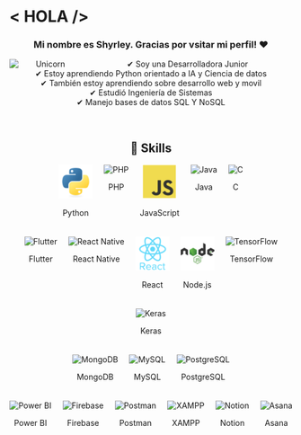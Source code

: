 <h1> < HOLA /> </h1>

<h3 align="center">Mi nombre es Shyrley. Gracias por vsitar mi perfil! ❤️ <br></h3>

<p align="center">
  
  <img align="left" width=130px alt="Unicorn" src="https://media.giphy.com/media/3ohs4BSacFKI7A717y/giphy.gif" />
  ✔ Soy una Desarrolladora Junior<br>
  ✔ Estoy aprendiendo Python orientado a IA y Ciencia de datos<br>
  ✔ También estoy aprendiendo sobre desarrollo web y movil <br>
  ✔ Estudió Ingeniería de Sistemas<br>
  ✔ Manejo bases de datos SQL Y NoSQL<br>
</p>

<br>

<div style="display: flex; flex-direction: column; align-items: center;">
  <h2>🌟 Skills</h2>
  
  <!-- Lenguajes -->
  <div style="display: flex; flex-direction: row; flex-wrap: wrap; justify-content: center; gap: 20px; margin-bottom: 20px;">
    <div style="text-align: center;">
      <img alt="Python" width="60px" src="https://raw.githubusercontent.com/devicons/devicon/master/icons/python/python-original.svg"/>
      <p>Python</p>
    </div>
    <div style="text-align: center;">
      <img alt="PHP" width="60px" src="https://www.vectorlogo.zone/logos/php/php-icon.svg"/>
      <p>PHP</p>
    </div>
    <div style="text-align: center;">
      <img alt="JavaScript" width="60px" src="https://raw.githubusercontent.com/devicons/devicon/master/icons/javascript/javascript-original.svg"/>
      <p>JavaScript</p>
    </div>
    <div style="text-align: center;">
      <img alt="Java" width="60px" src="https://www.vectorlogo.zone/logos/java/java-icon.svg"/>
      <p>Java</p>
    </div>
    <div style="text-align: center;">
      <img alt="C" width="60px" src="https://seeklogo.com/images/C/c-sharp-c-logo-02F17714BA-seeklogo.com.png"/>
      <p>C</p>
    </div>
  </div>

  <!-- Frameworks -->
  <div style="display: flex; flex-direction: row; flex-wrap: wrap; justify-content: center; gap: 20px; margin-bottom: 20px;">
    <div style="text-align: center;">
      <img alt="Flutter" width="60px" src="https://www.vectorlogo.zone/logos/flutterio/flutterio-icon.svg"/>
      <p>Flutter</p>
    </div>
    <div style="text-align: center;">
      <img alt="React Native" width="60px" src="https://seeklogo.com/images/R/react-native-logo-221C671C70-seeklogo.com.png"/>
      <p>React Native</p>
    </div>
    <div style="text-align: center;">
      <img alt="React" width="60px" src="https://raw.githubusercontent.com/devicons/devicon/master/icons/react/react-original-wordmark.svg"/>
      <p>React</p>
    </div>
    <div style="text-align: center;">
      <img alt="Node.js" width="60px" src="https://raw.githubusercontent.com/devicons/devicon/master/icons/nodejs/nodejs-original-wordmark.svg"/>
      <p>Node.js</p>
    </div>
    <div style="text-align: center;">
      <img alt="TensorFlow" width="60px" src="https://www.vectorlogo.zone/logos/tensorflow/tensorflow-icon.svg"/>
      <p>TensorFlow</p>
    </div>
    <div style="text-align: center;">
      <img alt="Keras" width="60px" src="https://seeklogo.com/images/K/keras-logo-6B06C2FC2D-seeklogo.com.png"/>
      <p>Keras</p>
    </div>
  </div>

  <!-- Bases de datos -->
  <div style="display: flex; flex-direction: row; flex-wrap: wrap; justify-content: center; gap: 20px; margin-bottom: 20px;">
    <div style="text-align: center;">
      <img alt="MongoDB" width="60px" src="https://seeklogo.com/images/M/mongodb-logo-655F7D542D-seeklogo.com.png"/>
      <p>MongoDB</p>
    </div>
    <div style="text-align: center;">
      <img alt="MySQL" width="60px" src="https://www.vectorlogo.zone/logos/mysql/mysql-icon.svg"/>
      <p>MySQL</p>
    </div>
    <div style="text-align: center;">
      <img alt="PostgreSQL" width="60px" src="https://seeklogo.com/images/P/postgresql-logo-5309879B58-seeklogo.com.png"/>
      <p>PostgreSQL</p>
    </div>
  </div>

  <!-- Herramientas -->
  <div style="display: flex; flex-direction: row; flex-wrap: wrap; justify-content: center; gap: 20px; margin-bottom: 20px;">
    <div style="text-align: center;">
      <img alt="Power BI" width="60px" src="https://seeklogo.com/images/P/power-bi-icon-logo-E1B451ED39-seeklogo.com.png"/>
      <p>Power BI</p>
    </div>
    <div style="text-align: center;">
      <img alt="Firebase" width="60px" src="https://www.vectorlogo.zone/logos/firebase/firebase-icon.svg"/>
      <p>Firebase</p>
    </div>
    <div style="text-align: center;">
      <img alt="Postman" width="60px" src="https://www.vectorlogo.zone/logos/getpostman/getpostman-icon.svg"/>
      <p>Postman</p>
    </div>
    <div style="text-align: center;">
      <img alt="XAMPP" width="60px" src="https://seeklogo.com/images/X/xampp-logo-1C1A9E3689-seeklogo.com.png"/>
      <p>XAMPP</p>
    </div>
    <div style="text-align: center;">
      <img alt="Notion" width="60px" src="https://seeklogo.com/images/N/notion-icon-logo-D1D5998962-seeklogo.com.png"/>
      <p>Notion</p>
    </div>
    <div style="text-align: center;">
      <img alt="Asana" width="60px" src="https://seeklogo.com/images/A/asana-logo-B759BB50CD-seeklogo.com.png"/>
      <p>Asana</p>
    </div>
  </div>
</div>
